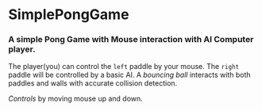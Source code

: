 # SimplePongGame
### A simple Pong Game with Mouse interaction with AI Computer player.
The player(you) can control the `left` paddle by your mouse.
The `right` paddle will be controlled by a basic AI.
A *bouncing ball* interacts with both paddles and walls with accurate collision detection.

*Controls* by moving mouse up and down.